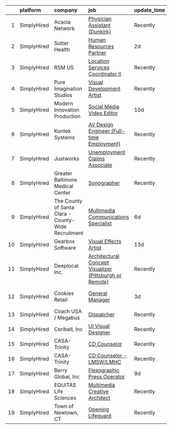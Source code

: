 

|    | platform    | company                                             | job                                                                                                                                                                | update_time   | location                 |
|---:|:------------|:----------------------------------------------------|:-------------------------------------------------------------------------------------------------------------------------------------------------------------------|:--------------|:-------------------------|
|  1 | SimplyHired | Acacia Network                                      | [Physician Assistant (Dunkirk)](https://www.simplyhired.com/job/-3UH5O12R3OmECGeFhWYQsp2qrXFkP9KQDuXc_FUlyM_-n0PcbXmgQ?q=visual+effects)                           | Recently      | Dunkirk, NY              |
|  2 | SimplyHired | Sutter Health                                       | [Human Resources Partner](https://www.simplyhired.com/job/2wJIGlyiBQcWIC63FJZAVJRdR0v4U6sFcyJIalyQMQoI_S4g60Pf8Q?q=visual+effects)                                 | 2d            | San Francisco, CA        |
|  3 | SimplyHired | RSM US                                              | [Location Services Coordinator II](https://www.simplyhired.com/job/O0bkSVumlZX1PiNxgNskSiK0AWjhwQNAc20zFxbn126mOzq-kjqKpA?q=visual+effects)                        | Recently      | San Jose, CA +1 location |
|  4 | SimplyHired | Pure Imagination Studios                            | [Visual Development Artist](https://www.simplyhired.com/job/u3Ce0qDkoB4jPujFyWA_pOjySvkBJ7SmBclJFkATwkjx3a0XU_1R2g?q=visual+effects)                               | Recently      | Van Nuys, CA             |
|  5 | SimplyHired | Modern Innovation Production                        | [Social Media Video Editor](https://www.simplyhired.com/job/Inze6dgYyoex25xvh0uCPTI_YMNtPDDdje4GUb-MJz93gg365LBvOA?q=visual+effects)                               | 10d           | Remote                   |
|  6 | SimplyHired | Kontek Systems                                      | [AV Design Engineer (Full-time Employment)](https://www.simplyhired.com/job/0vonORRrQ8F_-OnaP7FruNFTpTHWqsYacgBsioJq-IiAPbYZ2PXX0Q?q=visual+effects)               | Recently      | Durham, NC               |
|  7 | SimplyHired | Justworks                                           | [Unemployment Claims Associate](https://www.simplyhired.com/job/4rgcz_ZD8u3sW0HxidRDx8T3NcUnwL9lVESTgzh--ebQjuiewwDQ7g?q=visual+effects)                           | Recently      | Tampa, FL                |
|  8 | SimplyHired | Greater Baltimore Medical Center                    | [Sonographer](https://www.simplyhired.com/job/yTrV0C37EXF6txdljdGbO46R1KFBAeAy9I4CXsh5psl1TUtm08P8fg?q=visual+effects)                                             | Recently      | Baltimore, MD            |
|  9 | SimplyHired | The County of Santa Clara - County-Wide Recruitment | [Multimedia Communications Specialist](https://www.simplyhired.com/job/C07mnZIi2TUHQqwSOfNMcAIc13UhEUzVtXZJeb3kpOt-8UlEnb9MMQ?q=visual+effects)                    | 6d            | San Jose, CA             |
| 10 | SimplyHired | Gearbox Software                                    | [Visual Effects Artist](https://www.simplyhired.com/job/93FrWu-3a6zl012aP50ljL8k5O2vJCleodcEo3rZqDba_j9a_5L0KA?q=visual+effects)                                   | 13d           | Frisco, TX               |
| 11 | SimplyHired | Deeplocal Inc.                                      | [Architectural Concept Visualizer (Pittsburgh or Remote)](https://www.simplyhired.com/job/SWB3HAZT_15JhUfxDrZqTeM9niknD8HbJ0NuAptc3GZca9udF26K4g?q=visual+effects) | Recently      | Remote                   |
| 12 | SimplyHired | Cookies Retail                                      | [General Manager](https://www.simplyhired.com/job/gw46SD-en3HuUJJa15nGLDSB7Fsty_ZLccsCgpsLuBfFwjwdv7yhQA?q=visual+effects)                                         | 3d            | Antioch, CA +1 location  |
| 13 | SimplyHired | Coach USA / Megabus                                 | [Dispatcher](https://www.simplyhired.com/job/05Rl2sP1vVlzZJi79PSGlX3Kqys7YCCbnSZyCLV7IumVJYO50f0oHg?q=visual+effects)                                              | Recently      | Sacramento, CA           |
| 14 | SimplyHired | Ceribell, Inc                                       | [UI Visual Designer](https://www.simplyhired.com/job/Y7Li_2I1qkwiNht-whvMdNQEkBKq_OmgoB2xbMMY6Xzl6PU2XLbl3w?q=visual+effects)                                      | Recently      | Sunnyvale, CA            |
| 15 | SimplyHired | CASA-Trinity                                        | [CD Counselor](https://www.simplyhired.com/job/8lgqMC2sP7YydGwsRUqBcWd6cIdcCUT88DV96upqAU21zJnQ5VCUsw?q=visual+effects)                                            | Recently      | Salamanca, NY            |
| 16 | SimplyHired | CASA-Trinity                                        | [CD Counselor - LMSW/LMHC](https://www.simplyhired.com/job/5gMYa_80P6IL6qQUuWsEcj6TFOlofBxeuiNX_Tz2FRFohZjUnA8C0Q?q=visual+effects)                                | Recently      | Dansville, NY            |
| 17 | SimplyHired | Berry Global, Inc                                   | [Flexographic Press Operator](https://www.simplyhired.com/job/tLT3cJIUlsgQQ9k8IUcc_XpN7kfE2_E6cq-OXcVghConU3u9x_iJYQ?q=visual+effects)                             | 9d            | Nashville, TN            |
| 18 | SimplyHired | EQUITAS Life Sciences                               | [Multimedia Creative Architect](https://www.simplyhired.com/job/ichTX3k1Ejo7tX1GyCNQsvRJKJYEbv4IqWgcjyZm74n5FB1102LY-Q?q=visual+effects)                           | Recently      | Essex, VT                |
| 19 | SimplyHired | Town of Newtown, CT                                 | [Opening Lifeguard](https://www.simplyhired.com/job/5Q_ffi6fL1KQvkfUCFRZAKibPGgMV6AS7EoiiBHT396NaIijZgEXdQ?q=visual+effects)                                       | Recently      | Newtown, CT              |